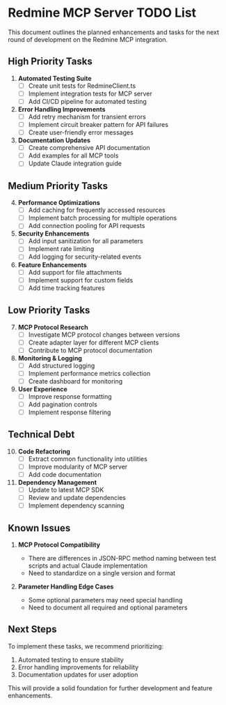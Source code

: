 # Redmine MCP Server TODO List

This document outlines the planned enhancements and tasks for the next round of development on the Redmine MCP integration.

## High Priority Tasks

1. **Automated Testing Suite**
   - [ ] Create unit tests for RedmineClient.ts
   - [ ] Implement integration tests for MCP server
   - [ ] Add CI/CD pipeline for automated testing

2. **Error Handling Improvements**
   - [ ] Add retry mechanism for transient errors
   - [ ] Implement circuit breaker pattern for API failures
   - [ ] Create user-friendly error messages

3. **Documentation Updates**
   - [ ] Create comprehensive API documentation
   - [ ] Add examples for all MCP tools
   - [ ] Update Claude integration guide

## Medium Priority Tasks

4. **Performance Optimizations**
   - [ ] Add caching for frequently accessed resources
   - [ ] Implement batch processing for multiple operations
   - [ ] Add connection pooling for API requests

5. **Security Enhancements**
   - [ ] Add input sanitization for all parameters
   - [ ] Implement rate limiting
   - [ ] Add logging for security-related events

6. **Feature Enhancements**
   - [ ] Add support for file attachments
   - [ ] Implement support for custom fields
   - [ ] Add time tracking features

## Low Priority Tasks

7. **MCP Protocol Research**
   - [ ] Investigate MCP protocol changes between versions
   - [ ] Create adapter layer for different MCP clients
   - [ ] Contribute to MCP protocol documentation

8. **Monitoring & Logging**
   - [ ] Add structured logging
   - [ ] Implement performance metrics collection
   - [ ] Create dashboard for monitoring

9. **User Experience**
   - [ ] Improve response formatting
   - [ ] Add pagination controls
   - [ ] Implement response filtering

## Technical Debt

10. **Code Refactoring**
    - [ ] Extract common functionality into utilities
    - [ ] Improve modularity of MCP server
    - [ ] Add code documentation

11. **Dependency Management**
    - [ ] Update to latest MCP SDK
    - [ ] Review and update dependencies
    - [ ] Implement dependency scanning

## Known Issues

1. **MCP Protocol Compatibility**
   - There are differences in JSON-RPC method naming between test scripts and actual Claude implementation
   - Need to standardize on a single version and format

2. **Parameter Handling Edge Cases**
   - Some optional parameters may need special handling
   - Need to document all required and optional parameters

## Next Steps

To implement these tasks, we recommend prioritizing:

1. Automated testing to ensure stability
2. Error handling improvements for reliability
3. Documentation updates for user adoption

This will provide a solid foundation for further development and feature enhancements.
